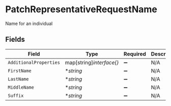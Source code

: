 # PatchRepresentativeRequestName

Name for an individual


## Fields

| Field                    | Type                     | Required                 | Description              | Example                  |
| ------------------------ | ------------------------ | ------------------------ | ------------------------ | ------------------------ |
| `AdditionalProperties`   | map[string]*interface{}* | :heavy_minus_sign:       | N/A                      |                          |
| `FirstName`              | **string*                | :heavy_minus_sign:       | N/A                      | Amanda                   |
| `LastName`               | **string*                | :heavy_minus_sign:       | N/A                      | Yang                     |
| `MiddleName`             | **string*                | :heavy_minus_sign:       | N/A                      | Amanda                   |
| `Suffix`                 | **string*                | :heavy_minus_sign:       | N/A                      | Jr                       |